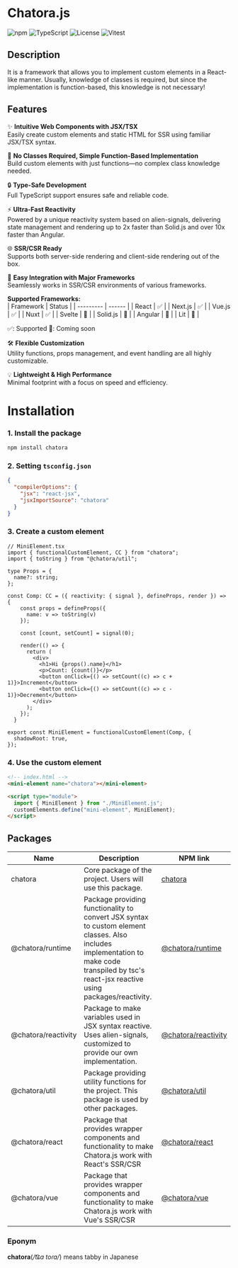 # Chatora.js

![npm](https://img.shields.io/npm/v/chatora?color=orange&logo=npm)
![TypeScript](https://img.shields.io/badge/TypeScript-5.x-blue?logo=typescript)
![License](https://img.shields.io/github/license/nucoui/chatora?color=green)
![Vitest](https://img.shields.io/badge/tested%20with-vitest-6E9F18.svg?logo=vitest)

## Description
It is a framework that allows you to implement custom elements in a React-like manner.
Usually, knowledge of classes is required, but since the implementation is function-based, this knowledge is not necessary!

## Features

✨ **Intuitive Web Components with JSX/TSX**<br>
Easily create custom elements and static HTML for SSR using familiar JSX/TSX syntax.

🧩 **No Classes Required, Simple Function-Based Implementation**<br>
Build custom elements with just functions—no complex class knowledge needed.

🔒 **Type-Safe Development**<br>
Full TypeScript support ensures safe and reliable code.

⚡ **Ultra-Fast Reactivity**<br>
Powered by a unique reactivity system based on alien-signals, delivering state management and rendering up to 2x faster than Solid.js and over 10x faster than Angular.

🌐 **SSR/CSR Ready**<br>
Supports both server-side rendering and client-side rendering out of the box.

🔗 **Easy Integration with Major Frameworks**<br>
Seamlessly works in SSR/CSR environments of various frameworks.

**Supported Frameworks:**<br>
| Framework | Status |
| --------- | ------ |
| React     | ✅     |
| Next.js   | ✅     |
| Vue.js    | ✅     |
| Nuxt      | ✅     |
| Svelte    | 🚧     |
| Solid.js  | 🚧     |
| Angular   | 🚧     |
| Lit       | 🚧     |

✅: Supported 🚧: Coming soon

🛠️ **Flexible Customization**<br>
Utility functions, props management, and event handling are all highly customizable.

💡 **Lightweight & High Performance**<br>
Minimal footprint with a focus on speed and efficiency.

# Installation

### 1. Install the package
```bash
npm install chatora
```

### 2. Setting `tsconfig.json`
```json
{
  "compilerOptions": {
    "jsx": "react-jsx",
    "jsxImportSource": "chatora"
  }
}
```

### 3. Create a custom element
```tsx
// MiniElement.tsx
import { functionalCustomElement, CC } from "chatora";
import { toString } from "@chatora/util";

type Props = {
  name?: string;
};

const Comp: CC = ({ reactivity: { signal }, defineProps, render }) => {
    const props = defineProps({
      name: v => toString(v)
    });

    const [count, setCount] = signal(0);

    render(() => {
      return (
        <div>
          <h1>Hi {props().name}</h1>
          <p>Count: {count()}</p>
          <button onClick={() => setCount((c) => c + 1)}>Increment</button>
          <button onClick={() => setCount((c) => c - 1)}>Decrement</button>
        </div>
      );
    });
  }

export const MiniElement = functionalCustomElement(Comp, {
  shadowRoot: true,
});
```

### 4. Use the custom element
```html
<!-- index.html -->
<mini-element name="chatora"></mini-element>

<script type="module">
  import { MiniElement } from "./MiniElement.js";
  customElements.define("mini-element", MiniElement);
</script>
```

## Packages

| Name | Description | NPM link |
| ---- | ----------- | -------- |
| chatora | Core package of the project. Users will use this package. | [chatora](https://www.npmjs.com/package/chatora) |
| @chatora/runtime | Package providing functionality to convert JSX syntax to custom element classes. Also includes implementation to make code transpiled by tsc's react-jsx reactive using packages/reactivity. | [@chatora/runtime](https://www.npmjs.com/package/@chatora/runtime) |
| @chatora/reactivity | Package to make variables used in JSX syntax reactive. Uses alien-signals, customized to provide our own implementation. | [@chatora/reactivity](https://www.npmjs.com/package/@chatora/reactivity) |
| @chatora/util | Package providing utility functions for the project. This package is used by other packages. | [@chatora/util](https://www.npmjs.com/package/@chatora/util) |
| @chatora/react | Package that provides wrapper components and functionality to make Chatora.js work with React's SSR/CSR | [@chatora/react](https://www.npmjs.com/package/@chatora/react) |
| @chatora/vue | Package that provides wrapper components and functionality to make Chatora.js work with Vue's SSR/CSR | [@chatora/vue](https://www.npmjs.com/package/@chatora/vue) |

### Eponym
**chatora**(*/t͡ɕa toɾa/*) means tabby in Japanese